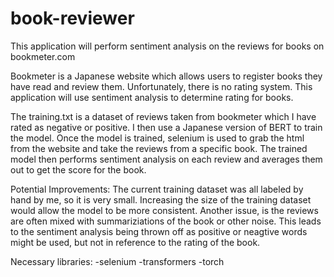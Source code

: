 # book-reviewer

This application will perform sentiment analysis on the reviews for books on bookmeter.com 

Bookmeter is a Japanese website which allows users to register books they have read and review them. Unfortunately, there is no rating system. This application will use sentiment analysis to determine rating for books. 

The training.txt is a dataset of reviews taken from bookmeter which I have rated as negative or positive. I then use a Japanese version of BERT to train the model. Once the model is trained, selenium is used to grab the html from the website and take the reviews from a specific book. The trained model then performs sentiment analysis on each review and averages them out to get the score for the book.

Potential Improvements:
    The current training dataset was all labeled by hand by me, so it is very small. Increasing the size of the training dataset would allow the model to be more consistent. Another issue, is the reviews are often mixed with summariziations of the book or other noise. This leads to the sentiment analysis being thrown off as positive or neagtive words might be used, but not in reference to the rating of the book. 

Necessary libraries:
    -selenium
    -transformers
    -torch
